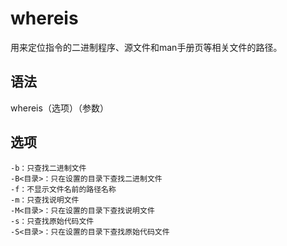 # whereis
用来定位指令的二进制程序、源文件和man手册页等相关文件的路径。

## 语法
whereis（选项）（参数）
## 选项

```
-b：只查找二进制文件
-B<目录>：只在设置的目录下查找二进制文件
-f：不显示文件名前的路径名称
-m：只查找说明文件
-M<目录>：只在设置的目录下查找说明文件
-s：只查找原始代码文件
-S<目录>：只在设置的目录下查找原始代码文件
```
